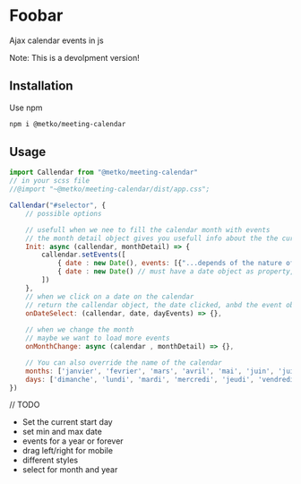 # Foobar

Ajax calendar events in js

Note: This is a devolpment version! 

## Installation

Use npm

```bash
npm i @metko/meeting-calendar
```

## Usage

```js
import Callendar from "@metko/meeting-calendar"
// in your scss file 
//@import "~@metko/meeting-calendar/dist/app.css";

Callendar("#selector", {
    // possible options

    // usefull when we nee to fill the calendar month with events
    // the month detail object gives you usefull info about the the current month (firstDay, lastDay, year)
    Init: async (callendar, monthDetail) => {
        callendar.setEvents([
            { date : new Date(), events: [{"...depends of the nature of your app"}]}
            { date : new Date() // must have a date object as property, the rest is up to you}
        ])
    },
    // when we click on a date on the calendar
    // return the callendar object, the date clicked, anbd the event object associated
    onDateSelect: (callendar, date, dayEvents) => {},
    
    // when we change the month
    // maybe we want to load more events
    onMonthChange: async (calendar , monthDetail) => {},

    // You can also override the name of the calendar
    months: ['janvier', 'fevrier', 'mars', 'avril', 'mai', 'juin', 'juillet', 'aout', 'septembre', 'octobre', 'novembre', 'decembre'], 
    days: ['dimanche', 'lundi', 'mardi', 'mercredi', 'jeudi', 'vendredi', 'samedi'], 
})
```


// TODO
- Set the current start day
- set min and max date
- events for a year or forever
- drag left/right for mobile
- different styles
- select for month and year
